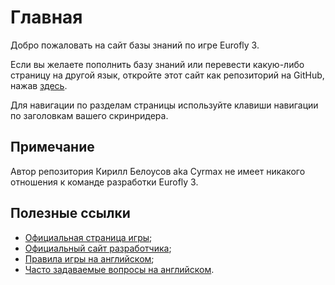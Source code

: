 # Главная

Добро пожаловать на сайт базы знаний по игре Eurofly 3.

Если вы желаете пополнить базу знаний или перевести какую-либо страницу на другой язык, откройте этот сайт как репозиторий на GitHub, нажав [здесь](https://github.com/cyrmax/eurofly3-knowledge).

Для навигации по разделам страницы используйте клавиши навигации по заголовкам вашего скринридера.

## Примечание

Автор репозитория Кирилл Белоусов aka Cyrmax не имеет никакого отношения к команде разработки Eurofly 3.

## Полезные ссылки

* [Официальная страница игры](https://eurofly.stefankiss.sk);
* [Официальный сайт разработчика](https://stefankiss.sk);
* [Правила игры на английском](https://eurofly.stefankiss.sk/files/rules-ef3/Rules_en.html);
* [Часто задаваемые вопросы на английском](https://eurofly.stefankiss.sk/ef3/faq).
